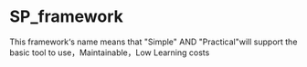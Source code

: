 SP_framework
============

This framework‘s name means that "Simple" AND "Practical"will support the basic tool to use，Maintainable，Low Learning costs
